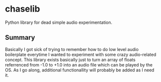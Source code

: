# chaselib
Python library for dead simple audio experimentation.

## Summary

Basically I got sick of trying to remember how to do low level audio boilerplate everytime I wanted to experiment with some crazy audio-related concept. This library exists basically just to turn an array of floats referrenced from -1.0 to +1.0 into an audio file which can be played by the OS. As I go along, additional functionallity will probably be added as I need it.

